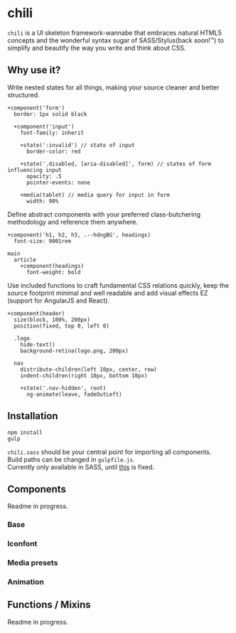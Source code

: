 # chili

`chili` is a UI skeleton framework-wannabe that embraces natural HTML5 concepts and the wonderful syntax sugar of SASS/Stylus(back soon!&trade;) to simplify and beautify the way you write and think about CSS.

## Why use it?

Write nested states for all things, making your source cleaner and better structured.

```
+component('form')
  border: 1px solid black

  +component('input')
    font-family: inherit

    +state(':invalid') // state of input
      border-color: red

    +state('.disabled, [aria-disabled]', form) // states of form influencing input
      opacity: .5
      pointer-events: none

    +media(tablet) // media query for input in form
      width: 90%
```

Define abstract components with your preferred class-butchering methodology and reference them anywhere.

```
+component('h1, h2, h3, .--hdngBG', headings)
  font-size: 9001rem

main
  article
    +component(headings)
      font-weight: bold
```

Use included functions to craft fundamental CSS relations quickly, keep the source footprint minimal and well readable and add visual effects EZ (support for AngularJS and React).
```
+component(header)
  size(block, 100%, 200px)
  position(fixed, top 0, left 0)

  .logo
  	hide-text()
    background-retina(logo.png, 200px)

  nav
    distribute-children(left 10px, center, row)
    indent-children(right 10px, bottom 10px)

    +state('.nav-hidden', root)
      ng-animate(leave, fadeOutLeft)
```

## Installation

`npm install`  
`gulp`

`chili.sass` should be your central point for importing all components.  
Build paths can be changed in `gulpfile.js`.  
Currently only available in SASS, until [this](https://github.com/stylus/stylus/issues/1703) is fixed.

## Components

Readme in progress.

### Base

### Iconfont

### Media presets

### Animation

## Functions / Mixins

Readme in progress.
